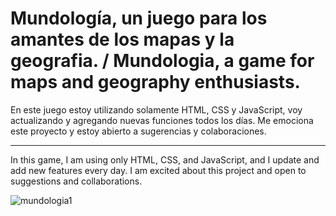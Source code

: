 <h1>Mundología, un juego para los amantes de los mapas y la geografia. / Mundologia, a game for maps and geography enthusiasts.</h1>
<p>En este juego estoy utilizando solamente HTML, CSS y JavaScript, voy actualizando y agregando nuevas funciones todos los días.
Me emociona este proyecto y estoy abierto a sugerencias y colaboraciones.<br>
<hr>
In this game, I am using only HTML, CSS, and JavaScript, and I update and add new features every day.
I am excited about this project and open to suggestions and collaborations.</p>

![mundologia1](https://github.com/afrianom/mundologia/assets/153770193/df1138d9-adb1-4b44-8042-46e2fd7f4ee2)


